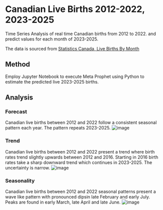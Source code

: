 # Canadian Live Births 2012-2022, 2023-2025

Time Series Analysis of real time Canadian births from 2012 to 2022. and predict values for each month of 2023-2025.

The data is sourced from [Statistics Canada, Live Births By Month](https://www150.statcan.gc.ca/t1/tbl1/en/tv.action?pid=1310041501&pickMembers%5B0%5D=3.1&cubeTimeFrame.startYear=2012&cubeTimeFrame.endYear=2022&referencePeriods=20120101%2C20220101)

## Method
Employ Jupyter Notebook to execute Meta Prophet using Python to estimate the predicted live 2023-2025 births.

## Analysis

### Forecast
Canadian live births between 2012 and 2022 follow a consistent seasonal pattern each year. The pattern repeats 2023-2025.
![image](https://github.com/gitgizmo/TimeSeriesAnalysis/assets/16417298/9baa8bcc-cd80-48fa-9805-606398717a63)


### Trend
Canadian live births between 2012 and 2022 present a trend where birth rates trend slightly upwards between 2012 and 2016. Starting in 2016 birth rates take a sharp downward trend which continues in 2023-2025. The uncertainty is narrow.
![image](https://github.com/gitgizmo/TimeSeriesAnalysis/assets/16417298/e67c58d8-6146-4fd4-b506-73234ada1c3b)


### Seasonality
Canadian live births between 2012 and 2022 seasonal patterns present a wave like pattern with pronounced dipsin late February and early July. Peaks are found in early March, late April and late June.
![image](https://github.com/gitgizmo/TimeSeriesAnalysis/assets/16417298/30fc0679-139d-4d7e-a588-d8a61ddbe662)



